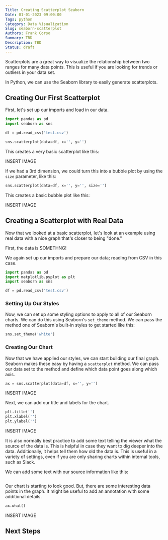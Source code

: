 ```yaml
---
Title: Creating Scatterplot Seaborn
Date: 01-01-2023 09:00:00
Tags: python
Category: Data Visualization
Slug: seaborn-scatterplot
Authors: Frank Corso
Summary: TBD
Description: TBD
Status: draft
---
```


Scatterplots are a great way to visualize the relationship between two ranges for many data points. This is useful if you are looking for trends or outliers in your data set.

In Python, we can use the Seaborn library to easily generate scatterplots.

## Creating Our First Scatterplot

First, let's set up our imports and load in our data.

```python
import pandas as pd
import seaborn as sns

df = pd.read_csv('test.csv')
```


```python
sns.scatterplot(data=df, x='', y='')
```

This creates a very basic scatterplot like this:

INSERT IMAGE

If we had a 3rd dimension, we could turn this into a bubble plot by using the `size` parameter, like this:

```python
sns.scatterplot(data=df, x='', y='', size='')
```

This creates a basic bubble plot like this:

INSERT IMAGE

## Creating a Scatterplot with Real Data

Now that we looked at a basic scatterplot, let's look at an example using real data with a nice graph that's closer to being "done."

First, the data is SOMETHNG!

We again set up our imports and prepare our data; reading from CSV in this case.

```python
import pandas as pd
import matplotlib.pyplot as plt
import seaborn as sns

df = pd.read_csv('test.csv')
```

### Setting Up Our Styles

Now, we can set up some styling options to apply to all of our Seaborn charts. We can do this using Seaborn's `set_theme` method. We can pass the method one of Seaborn's built-in styles to get started like this:

```python
sns.set_theme('white')
```

### Creating Our Chart

Now that we have applied our styles, we can start building our final graph. Seaborn makes these easy by having a `scatterplot` method. We can pass our data set to the method and define which data point goes along which axis.

```python
ax = sns.scatterplot(data=df, x='', y='')
```

INSERT IMAGE

Next, we can add our title and labels for the chart.

```python
plt.title('')
plt.xlabel('')
plt.ylabel('')
```

INSERT IMAGE

It is also normally best practice to add some text telling the viewer what the source of the data is. This is helpful in case they want to dig deeper into the data. Additionally, it helps tell them how old the data is. This is useful in a variety of settings, even if you are only sharing charts within internal tools, such as Slack.

We can add some text with our source information like this:

```python

```

Our chart is starting to look good. But, there are some interesting data points in the graph. It might be useful to add an annotation with some additional details.

```python
ax.what()
```

INSERT IMAGE

## Next Steps
